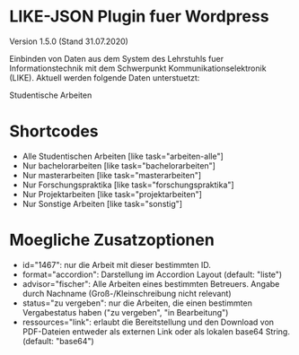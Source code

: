 LIKE-JSON Plugin fuer Wordpress
=========
Version 1.5.0 (Stand 31.07.2020)

Einbinden von Daten aus dem System des Lehrstuhls fuer Informationstechnik mit dem Schwerpunkt Kommunikationselektronik (LIKE).
Aktuell werden folgende Daten unterstuetzt:

Studentische Arbeiten


Shortcodes
==========

 - Alle Studentischen Arbeiten
   [like task="arbeiten-alle"]		
 - Nur bachelorarbeiten 
   [like task="bachelorarbeiten"]
 - Nur masterarbeiten 
   [like task="masterarbeiten"]
 - Nur Forschungspraktika 
   [like task="forschungspraktika"]
 - Nur Projektarbeiten 
   [like task="projektarbeiten"]  
  - Nur Sonstige Arbeiten 
   [like task="sonstig"]    
   
Moegliche Zusatzoptionen
==========
  - id="1467": nur die Arbeit mit dieser bestimmten ID.
  - format="accordion": Darstellung im Accordion Layout (default: "liste")
  - advisor="fischer": Alle Arbeiten eines bestimmten Betreuers. Angabe durch Nachname (Groß-/Kleinschreibung nicht relevant)
  - status="zu vergeben": nur die Arbeiten, die einen bestimmten Vergabestatus haben ("zu vergeben", "in Bearbeitung")
  - ressources="link": erlaubt die Bereitstellung und den Download von PDF-Dateien entweder als externen Link oder als lokalen base64 String. (default: "base64")
   
